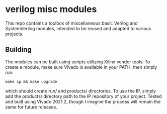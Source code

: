 # verilog misc modules

This repo contains a toolbox of miscellaneous basic Verilog and SystemVerilog modules, intended to be reused and adapted to various projects.

## Building
The modules can be built using scripts utilizing Xilinx vendor tools. To create a module, make sure Vivado is available in your PATH, then simply run:
```
make ip && make upgrade
```
which should create run/ and products/ directories. To use the IP, simply add the products/ directory path to the IP repository of your project.
Tested and built using Vivado 2021.2, though I imagine the process will remain the same for future releases.
